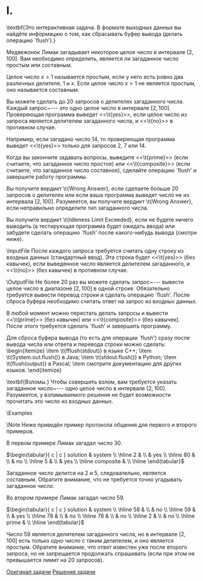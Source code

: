<h1> I. </h1>
\textbf{Это интерактивная задача. В формате выходных данных вы найдёте информацию о том, как сбрасывать буфер вывода (делать операцию `flush').}

Медвежонок Лимак загадывает некоторое целое число в интервале $[2, 100]$. Вам необходимо определить, является ли загаданное число простым или составным.

Целое число $x > 1$ называется простым, если у него есть ровно два различных делителя, $1$ и $x$. Если целое число $x > 1$ не является простым, оно называется составным.

Вы можете сделать до $20$ запросов о делителях загаданного числа. Каждый запрос~--- это одно целое число в интервале $[2, 100]$. Проверяющая программа выведет <<\t{yes}>>, если целое число из запроса является делителем загаданного числа, и <<\t{no}>> в противном случае.

Например, если загадано число $14$, то проверяющая программа выведет <<\t{yes}>> только для запросов $2$, $7$ или $14$.

Когда вы закончите задавать вопросы, выведите <<\t{prime}>> (если считаете, что загаданное число простое) или <<\t{composite}>> (если считаете, что загаданное число составное), сделайте операцию `flush' и завершите работу программы.

Вы получите вердикт \t{Wrong Answer}, если сделаете больше $20$ запросов о делителях или если ваша программа выведет число не из интервала $[2, 100]$. Разумеется, вы получите вердикт \t{Wrong Answer}, если неправильно определите тип загаданного числа.

Вы получите вердикт \t{Idleness Limit Exceeded}, если не будете ничего выводить (а тестирующая программа будет ожидать ввода) или забудете сделать операцию `flush' после какого-нибудь вывода (смотри ниже).

\InputFile
После каждого запроса требуется считать одну строку из входных данных (стандартный ввод). Эта строка будет <<\t{yes}>> (без кавычек), если выведенное число является делителем загаданного, и <<\t{no}>> (без кавычек) в противном случае.

\OutputFile
Не более $20$ раз вы можете сделать запрос~--- вывести целое число в диапазоне $[2, 100]$ в одной строке. Обязательно требуется вывести перевод строки и сделать операцию `flush'. После сброса буфера необходимо считать ответ на запрос из входных данных.

В любой момент можно перестать делать запросы и вывести <<\t{prime}>> (без кавычек) или <<\t{composite}>> (без кавычек). После этого требуется сделать `flush' и завершить программу.

Для сброса буфера вывода (то есть для операции `flush') сразу после вывода числа или ответа и перевода строки можно сделать:
\begin{itemize}
\item \t{fflush(stdout)} в языке C++;
\item \t{System.out.flush()} в Java;
\item \t{stdout.flush()} в Python;
\item \t{flush(output)} в Pascal;
\item смотрите документацию для других языков.
\end{itemize}

\textbf{Взломы.} Чтобы совершить взлом, вам требуется указать загаданное число~--- одно целое число в интервале $[2, 100]$. Разумеется, у взламываемого решения не будет возможности прочитать это число из входных данных.

\Examples

\Note
Ниже приведён пример протокола общения для первого и второго примеров.

В первом примере Лимак загадал число $30$.

$\begin{tabular}{  c | c }
solution & system \\
\hline
  2 &  \\
   & yes \\
\hline
  80 &  \\
   & no \\
\hline
  5 &  \\
   & yes \\
\hline
composite & \\
\hline
\end{tabular}$

Загаданное число делится на $2$ и $5$, следовательно, является составным. Обратите внимание, что не требуется точно угадывать загаданное число.

Во втором примере Лимак загадал число $59$.

$\begin{tabular}{  c | c }
solution & system \\
\hline
  58 &  \\
   & no \\
\hline
  59 &  \\
   & yes \\
\hline
  78 &  \\
   & no \\
\hline
  78 &  \\
   & no \\
\hline
  2 &  \\
   & no \\
\hline
prime & \\
\hline
\end{tabular}$

Число $59$ является делителем загаданного числа, но в интервале $[2, 100]$ есть только одно число с таким делителем, и оно является простым. Обратите внимание, что ответ известен уже после второго запроса, но не запрещается продолжать спрашивать (если при этом не превышается лимит на $20$ запросов).


[Оригинал задачи](https://codeforces.com/contest/679/problem/A)
[Решение задачи](Solution_I.md)